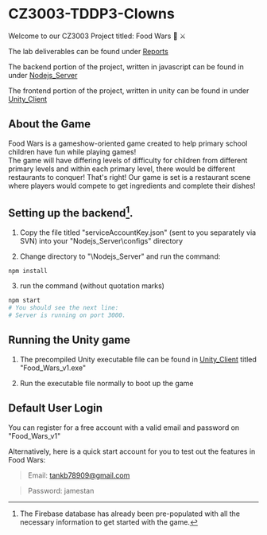 # CZ3003-TDDP3-Clowns

Welcome to our CZ3003 Project titled: Food Wars :pizza: :crossed_swords:

The lab deliverables can be found under [Reports](./Reports)

The backend portion of the project, written in javascript can be found in under [Nodejs_Server](./Nodejs_Server)

The frontend portion of the project, written in unity can be found in under [Unity_Client](./Unity_Client)

## About the Game

Food Wars is a gameshow-oriented game created to help primary school children have fun while playing games!  
The game will have differing levels of difficulty for children from different primary levels and within each primary level, there would be different restaurants to conquer!      That's right! Our game is set is a restaurant scene where players would compete to get ingredients and complete their dishes!  

## Setting up the backend[^1].

1. Copy the file titled "serviceAccountKey.json" (sent to you separately via SVN) into your "Nodejs_Server\configs\" directory

2. Change directory to  "\Nodejs_Server\" and run the command:

```bash
npm install
```

3. run the command (without quotation marks) 

```bash
npm start
# You should see the next line: 
# Server is running on port 3000.

```

[^1]: The Firebase database has already been pre-populated with all the necessary information to get started with the game.

## Running the Unity game

1. The precompiled Unity executable file can be found in [Unity_Client](./Unity_Client) titled "Food_Wars_v1.exe"

2. Run the executable file normally to boot up the game

## Default User Login

You can register for a free account with a valid email and password on "Food_Wars_v1"

Alternatively, here is a quick start account for you to test out the features in Food Wars:
> Email: tankb78909@gmail.com

> Password: jamestan
